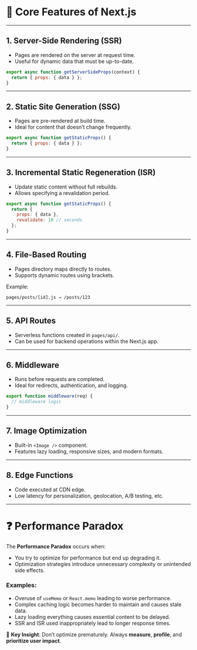 
# 🚀 Core Features of Next.js

---

## 1. Server-Side Rendering (SSR)
- Pages are rendered on the server at request time.
- Useful for dynamic data that must be up-to-date.

```js
export async function getServerSideProps(context) {
  return { props: { data } };
}
```

---

## 2. Static Site Generation (SSG)
- Pages are pre-rendered at build time.
- Ideal for content that doesn’t change frequently.

```js
export async function getStaticProps() {
  return { props: { data } };
}
```

---

## 3. Incremental Static Regeneration (ISR)
- Update static content without full rebuilds.
- Allows specifying a revalidation period.

```js
export async function getStaticProps() {
  return {
    props: { data },
    revalidate: 10 // seconds
  };
}
```

---

## 4. File-Based Routing
- Pages directory maps directly to routes.
- Supports dynamic routes using brackets.

Example:
```
pages/posts/[id].js → /posts/123
```

---

## 5. API Routes
- Serverless functions created in `pages/api/`.
- Can be used for backend operations within the Next.js app.

---

## 6. Middleware
- Runs before requests are completed.
- Ideal for redirects, authentication, and logging.

```js
export function middleware(req) {
  // middleware logic
}
```

---

## 7. Image Optimization
- Built-in `<Image />` component.
- Features lazy loading, responsive sizes, and modern formats.

---

## 8. Edge Functions
- Code executed at CDN edge.
- Low latency for personalization, geolocation, A/B testing, etc.

---

# ❓ Performance Paradox

The **Performance Paradox** occurs when:

- You try to optimize for performance but end up degrading it.
- Optimization strategies introduce unnecessary complexity or unintended side effects.

### Examples:
- Overuse of `useMemo` or `React.memo` leading to worse performance.
- Complex caching logic becomes harder to maintain and causes stale data.
- Lazy loading everything causes essential content to be delayed.
- SSR and ISR used inappropriately lead to longer response times.

🧠 **Key Insight**: Don’t optimize prematurely. Always **measure**, **profile**, and **prioritize user impact**.

